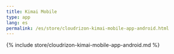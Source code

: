 ```yaml
---
title: Kimai Mobile
type: app 
lang: es
permalink: /es/store/cloudrizon-kimai-mobile-app-android.html
---
```


{% include store/cloudrizon-kimai-mobile-app-android.md %}
